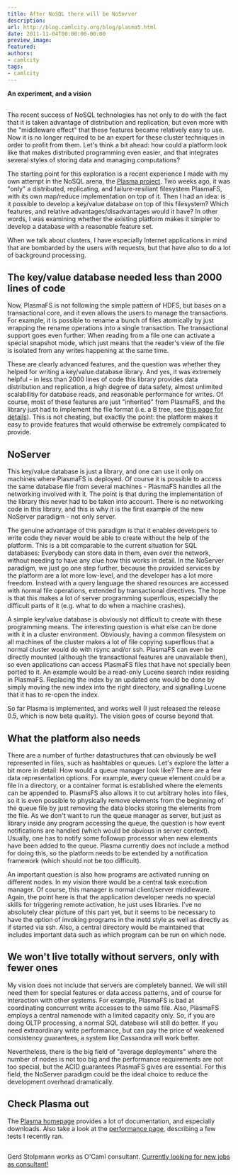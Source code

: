 ```yaml
---
title: After NoSQL there will be NoServer
description:
url: http://blog.camlcity.org/blog/plasma5.html
date: 2011-11-04T00:00:00-00:00
preview_image:
featured:
authors:
- camlcity
tags:
- camlcity
---
```




<div>
  <b>An experiment, and a vision</b><br/>&nbsp;
</div>

<div>
  
<p>
The recent success of NoSQL technologies has not only to do with the
fact that it is taken advantage of distribution and replication, but
even more with the &quot;middleware effect&quot; that these features became
relatively easy to use.  Now it is no longer required to be an expert
for these cluster techniques in order to profit from them. Let's think
a bit ahead: how could a platform look like that makes distributed
programming even easier, and that integrates several styles of storing
data and managing computations?

<cc-field name="maintext">
<p>
The starting point for this exploration is a recent experience I made
with my own attempt in the NoSQL arena,
the <a href="http://plasma.camlcity.org">Plasma project</a>. Two weeks
ago, it was &quot;only&quot; a distributed, replicating, and failure-resiliant
filesystem PlasmaFS, with its own map/reduce implementation on top of
it. Then I had an idea: is it possible to develop a key/value database
on top of this filesystem? Which features, and relative
advantages/disadvantages would it have? In other words, I was
examining whether the existing platform makes it simpler to develop
a database with a reasonable feature set.

</p><p>
When we talk about clusters, I have especially Internet applications
in mind that are bombarded by the users with requests, but that have
also to do a lot of background processing.


</p><h2>The key/value database needed less than 2000 lines of code</h2>

<p>
Now, PlasmaFS is not following the simple pattern of HDFS, but bases
on a transactional core, and it even allows the users to manage the
transactions. For example, it is possible to rename a bunch of files
atomically by just wrapping the rename operations into a single
transaction.  The transactional support goes even further: When
reading from a file one can activate a special snapshot mode, which
just means that the reader's view of the file is isolated from any
writes happening at the same time.

</p><p>
These are clearly advanced features, and the question was whether they
helped for writing a key/value database library. And yes, it was
extremely helpful - in less than 2000 lines of code this library
provides data distribution and replication, a high degree of data
safety, almost unlimited scalabilitiy for database reads, and
reasonable performance for writes. Of course, most of these features
are just &quot;inherited&quot; from PlasmaFS, and the library just had to
implement the file format (i.e. a B tree,
see <a href="http://projects.camlcity.org/projects/dl/plasma-0.5/doc/html/Plasmakv_intro.html">
this page for details</a>). This is not cheating, but exactly the
point: the platform makes it easy to provide features that would
otherwise be extremely complicated to provide.

</p><h2>NoServer</h2>

<p>
This key/value database is just a library, and one can use it only
on machines where PlasmaFS is deployed. Of course it is possible to
access the same database file from several machines - PlasmaFS handles
all the networking involved with it. The point is that during the
implementation of the library this never had to be taken into account.
There is no networking code in this library, and this is why it is
the first example of the new NoServer paradigm - not only server.

</p><p>
The genuine advantage of this paradigm is that it enables developers
to write code they never would be able to create without the help of
the platform. This is a bit comparable to the current situation for
SQL databases: Everybody can store data in them, even over the
network, without needing to have any clue how this works in detail.
In the NoServer paradigm, we just go one step further, because the
provided services by the platform are a lot more low-level, and the
developer has a lot more freedom. Instead with a query language
the shared resources are accessed with normal file operations,
extended by transactional directives. The hope is that this makes
a lot of server programming superflous, especially the difficult
parts of it (e.g. what to do when a machine crashes).

</p><p>
A simple key/value database is obviously not difficult to create with
these programming means. The interesting question is what else can be
done with it in a cluster environment. Obviously, having a common
filesystem on all machines of the cluster makes a lot of file copying
superflous that a normal cluster would do with rsync and/or
ssh. PlasmaFS can even be directly mounted (although the transactional
features are unavailable then), so even applications can access
PlasmaFS files that have not specially been ported to it.  An example
would be a read-only Lucene search index residing in PlasmaFS.
Replacing the index by an updated one would be done by simply moving
the new index into the right directory, and signalling Lucene that it
has to re-open the index.

</p><p>
So far Plasma is implemented, and works well (I just released the
release 0.5, which is now beta quality). The vision goes of course
beyond that.

</p><h2>What the platform also needs</h2>

<p>
There are a number of further datastructures that can obviously be
well represented in files, such as hashtables or queues. Let's explore
the latter a bit more in detail: How would a queue manager look like?
There are a few data representation options. For example, every queue
element could be a file in a directory, or a container format is
established where the elements can be appended to. PlasmsFS also
allows it to cut arbitrary holes into files, so it is even possible to
physically remove elements from the beginning of the queue file by
just removing the data blocks storing the elements from the file.  As
we don't want to run the queue manager as server, but just as library
inside any program accessing the queue, the question is how event
notifications are handled (which would be obvious in server context).
Usually, one has to notify some followup processor when new elements
have been added to the queue. Plasma currently does not include a
method for doing this, so the platform needs to be extended by a
notification framework (which should not be too difficult).

</p><p>
An important question is also how programs are activated running on
different nodes. In my vision there would be a central task execution
manager. Of course, this manager is normal client/server middleware.
Again, the point here is that the application developer needs no 
special skills for triggering remote activation, he just uses
libraries. I've no absolutely clear picture of this part yet, but
it seems to be necessary to have the option of invoking programs
in the inetd style as well as directly as if started via ssh.
Also, a central directory would be maintained that includes
important data such as which program can be run on which node.

</p><h2>We won't live totally without servers, only with fewer ones</h2>

<p>
My vision does not include that servers are completely banned. We will
still need them for special features or data access patterns, and of
course for interaction with other systems.  For example, PlasmaFS is
bad at coordinating concurrent write accesses to the same file. Also,
PlasmaFS employs a central namenode with a limited capacity only. So,
if you are doing OLTP processing, a normal SQL database will still do
better. If you need extraordinary write performance, but can pay the
price of weakened consistency guarantees, a system like Cassandra will
work better.

</p><p>
Nevertheless, there is the big field of &quot;average deployments&quot; where
the number of nodes is not too big and the performance requirements
are not too special, but the ACID guarantees PlasmaFS gives are
essential. For this field, the NoServer paradigm could be the ideal
choice to reduce the development overhead dramatically.

</p><h2>Check Plasma out</h2>

The <a href="http://plasma.camlcity.org">Plasma homepage</a> provides
a lot of documentation, and especially downloads. Also take a look at
the <a href="http://plasma.camlcity.org/plasma/perf.html">performance
page</a>, describing a few tests I recently ran.

<img src="http://blog.camlcity.org/files/img/blog/plasma5_bug.gif" width="1" height="1"/>



</cc-field>
</p>
</div>

<div>
  
</div>

<div>
  Gerd Stolpmann works as O'Caml consultant.
<a href="http://blog.camlcity.org/blog/search1.html">Currently looking for new jobs as consultant!</a>

</div>

<div>
  
</div>


          
